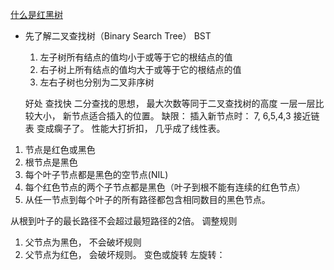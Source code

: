 [什么是红黑树](https://juejin.im/post/5a27c6946fb9a04509096248)

- 先了解二叉查找树（Binary Search Tree）
  BST
  1. 左子树所有结点的值均小于或等于它的根结点的值
  2. 右子树上所有结点的值均大于或等于它的根结点的值
  3. 左右子树也分别为二叉非序树

  好处
  查找快  二分查找的思想， 最大次数等同于二叉查找树的高度
  一层一层比较大小， 新节点适合插入的位置。
  缺限：
  插入新节点时：
    7, 6,5,4,3 接近链表 变成瘸子了。
  性能大打折扣， 几乎成了线性表。

1. 节点是红色或黑色
2. 根节点是黑色
3. 每个叶子节点都是黑色的空节点(NIL)
4. 每个红色节点的两个子节点都是黑色（叶子到根不能有连续的红色节点）
5. 从任一节点到每个叶子的所有路径都包含相同数目的黑色节点。

从根到叶子的最长路径不会超过最短路径的2倍。
调整规则
1. 父节点为黑色， 不会破坏规则
2. 父节点为红色， 会破坏规则。
  变色或旋转
  左旋转：
  

